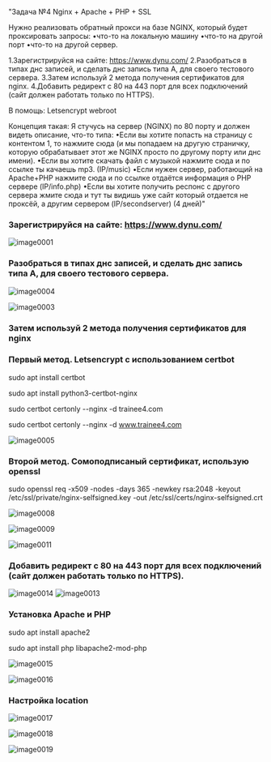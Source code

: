 "Задача №4 Nginx + Apache + PHP + SSL

Нужно реализовать обратный прокси на базе NGINX, который будет проксировать запросы: 
•что-то на локальную машину
•что-то на другой порт
•что-то на другой сервер.

1.Зарегистрируйся на сайте: https://www.dynu.com/
2.Разобраться в типах днс записей, и сделать днс запись типа А, для своего тестового сервера.
3.Затем используй 2 метода получения сертификатов для nginx.
4.Добавить редирект с 80 на 443 порт для всех подключений (cайт должен работать только по HTTPS).

В помощь:
Letsencrypt
webroot

Концепция такая:
Я стучусь на сервер (NGINX) по 80 порту и должен видеть описание, что-то типа:
•Если вы хотите попасть на страницу с контентом 1, то нажмите сюда (и мы попадаем на другую страничку, которую обрабатывает этот же NGINX просто по другому порту или днс имени).
•Если вы хотите скачать файл с музыкой нажмите сюда и по ссылке ты качаешь mp3. (IP/music)
•Если нужен сервер, работающий на Apache+PHP нажмите сюда и по ссылке отдаётся информация о PHP сервере (IP/info.php)
•Если вы хотите получить респонс с другого сервера жмите сюда и тут ты видишь уже сайт который отдается не проксёй, а другим сервером (IP/secondserver)
(4 дней)"

### Зарегистрируйся на сайте: https://www.dynu.com/

![image0001](image0001.png)

### Разобраться в типах днс записей, и сделать днс запись типа А, для своего тестового сервера.


![image0004](image0004.png)

![image0003](image0003.png)


### Затем используй 2 метода получения сертификатов для nginx

### Первый метод. Letsencrypt с использованием certbot
 
 sudo apt install certbot

 sudo apt install python3-certbot-nginx

 sudo certbot certonly --nginx -d trainee4.com
 
 sudo certbot certonly --nginx -d www.trainee4.com

![image0005](image0005.png)

### Второй метод. Сомоподписаный сертификат, использую openssl

sudo openssl req -x509 -nodes -days 365 -newkey rsa:2048 -keyout /etc/ssl/private/nginx-selfsigned.key -out /etc/ssl/certs/nginx-selfsigned.crt

![image0008](image0008.png)

![image0009](image0009.png)

![image0011](image0011.png)




### Добавить редирект с 80 на 443 порт для всех подключений (cайт должен работать только по HTTPS).

![image0014](image0014.png)
![image0013](image0013.png)



### Установка Apache и PHP

sudo apt install apache2


sudo apt install php libapache2-mod-php 

![image0015](image0015.png)

![image0016](image0016.png)

### Настройка location 

![image0017](image0017.png)

![image0018](image0018.png)

![image0019](image0019.png)














